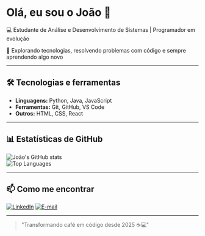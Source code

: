 # Olá, eu sou o João 👋

💻 Estudante de Análise e Desenvolvimento de Sistemas | Programador em evolução  

🚀 Explorando tecnologias, resolvendo problemas com código e sempre aprendendo algo novo  

---

## 🛠 Tecnologias e ferramentas
- **Linguagens:** Python, Java, JavaScript   
- **Ferramentas:** Git, GitHub, VS Code  
- **Outros:** HTML, CSS, React  

---

## 📊 Estatísticas de GitHub
![João's GitHub stats](https://github-readme-stats.vercel.app/api?username=JoaoPedroFiuza&show_icons=true&theme=tokyonight)  
![Top Languages](https://github-readme-stats.vercel.app/api/top-langs/?username=JoaoPedroFiuza&layout=compact&theme=tokyonight) 

---

## 📫 Como me encontrar

[![LinkedIn](https://img.shields.io/badge/LinkedIn-0077B5?style=for-the-badge&logo=linkedin&logoColor=white)](https://www.linkedin.com/in/joaopedrofiuza)  [![E-mail](https://img.shields.io/badge/Email-D14836?style=for-the-badge&logo=gmail&logoColor=white)](mailto:joaopedrofiuza@gmail.com)

---

> "Transformando café em código desde 2025 ☕💻"
